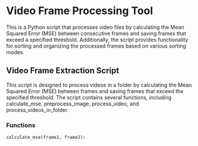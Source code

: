 # Video Frame Processing Tool

This is a Python script that processes video files by calculating the Mean Squared Error (MSE) between consecutive frames and saving frames that exceed a specified threshold. Additionally, the script provides functionality for sorting and organizing the processed frames based on various sorting modes.

## Video Frame Extraction Script

This script is designed to process videos in a folder by calculating the Mean Squared Error (MSE) between frames and saving frames that exceed the specified threshold. The script contains several functions, including calculate_mse, preprocess_image, process_video, and process_videos_in_folder.

### Functions

`calculate_mse(frame1, frame2):`

